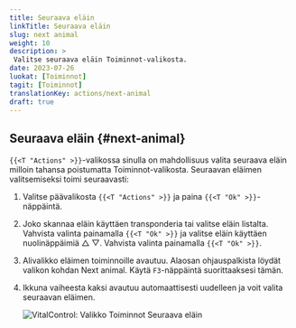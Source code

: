 ```yaml
---
title: Seuraava eläin
linkTitle: Seuraava eläin
slug: next animal
weight: 10
description: >
 Valitse seuraava eläin Toiminnot-valikosta.
date: 2023-07-26
luokat: [Toiminnot]
tagit: [Toiminnot]
translationKey: actions/next-animal
draft: true
---
```

## Seuraava eläin {#next-animal}

`{{<T "Actions" >}}`-valikossa sinulla on mahdollisuus valita seuraava eläin milloin tahansa poistumatta Toiminnot-valikosta. Seuraavan eläimen valitsemiseksi toimi seuraavasti:

1. Valitse päävalikosta `{{<T "Actions" >}}` ja paina `{{<T "Ok" >}}`-näppäintä.

2. Joko skannaa eläin käyttäen transponderia tai valitse eläin listalta. Vahvista valinta painamalla `{{<T "Ok" >}}` ja valitse eläin käyttäen nuolinäppäimiä △ ▽. Vahvista valinta painamalla `{{<T "Ok" >}}`.

3. Alivalikko eläimen toiminnoille avautuu. Alaosan ohjauspalkista löydät valikon kohdan Next animal. Käytä `F3`-näppäintä suorittaaksesi tämän.

4. Ikkuna vaiheesta kaksi avautuu automaattisesti uudelleen ja voit valita seuraavan eläimen.

    ![VitalControl: Valikko Toiminnot Seuraava eläin](../images/nextanimal.png "Valitse seuraava eläin")
    
